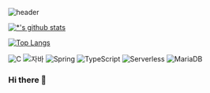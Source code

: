 ![header](https://capsule-render.vercel.app/api?type=wave&color=auto&height=300&section=header&text=깃허브%20특강&fontSize=90&animation=fadeIn) 

[![*'s github stats](https://github-readme-stats.vercel.app/api?username=CHOIYOUNGOH)](https://github.com/CHOIYOUNGOH)

[![Top Langs](https://github-readme-stats.vercel.app/api/top-langs/?username=CHOIYOUNGOH)](https://github.com/CHOIYOUNGOH/github-readme-stats)

![C](https://img.shields.io/badge/-C-123456?style=flat-square&logo=C&logoColor=black)
![자바](https://img.shields.io/badge/-자바-007396?style=flat&logo=Java&logoColor=ffffff)
![Spring](https://img.shields.io/badge/-Spring-6DB33F?style=for-the-badge&logo=Spring&logoColor=white)
![TypeScript](https://img.shields.io/badge/-TypeScript-3178C6?style=flat-square&logo=TypeScript&logoColor=white)
![Serverless](https://img.shields.io/badge/-Serverless-FD5750?style=flat-square&logo=Serverless&logoColor=magenta)
![MariaDB](https://img.shields.io/badge/-MariaDB-1F305F?style=flat-square&logo=mariadb&logoColor=white)
### Hi there 👋

<!--
**CHOIYOUNGOH/CHOIYOUNGOH** is a ✨ _special_ ✨ repository because its `README.md` (this file) appears on your GitHub profile.

Here are some ideas to get you started:

- 🔭 I’m currently working on ...
- 🌱 I’m currently learning ...
- 👯 I’m looking to collaborate on ...
- 🤔 I’m looking for help with ...
- 💬 Ask me about ...
- 📫 How to reach me: ...
- 😄 Pronouns: ...
- ⚡ Fun fact: ...





# Hi there 👋
## Hi there 👋
### Hi there 👋
#### Hi there 👋
##### Hi there 👋
---
**두껍게**<br>
*기울임*<br>
~~취소선~~<br>
- 1번
- 2번


[네이버](https://www.naver.com)
```
print("파이션...")
```
:smirk:
